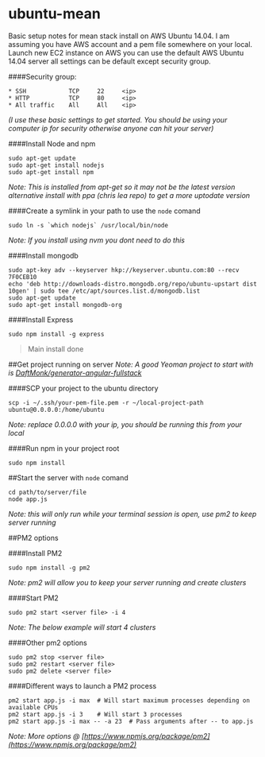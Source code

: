 ubuntu-mean
===========

Basic setup notes for mean stack install on AWS Ubuntu 14.04. I am assuming you have AWS account and a pem file somewhere on your local. Launch new EC2 instance on AWS you can use the default AWS Ubuntu 14.04 server all settings can be default except security group. 

####Security group:
```
* SSH            TCP     22     <ip>
* HTTP           TCP     80     <ip>
* All traffic    All     All    <ip>
``` 
*(I use these basic settings to get started. You should be using your computer ip for security otherwise anyone can hit your server)*

####Install Node and npm 
```
sudo apt-get update
sudo apt-get install nodejs
sudo apt-get install npm
```
*Note: This is installed from apt-get so it may not be the latest version alternative install with ppa (chris lea repo) to get a more uptodate version*

####Create a symlink in your path to use the `node` comand
```
sudo ln -s `which nodejs` /usr/local/bin/node
```
*Note: If you install using nvm you dont need to do this*

####Install mongodb
```
sudo apt-key adv --keyserver hkp://keyserver.ubuntu.com:80 --recv 7F0CEB10
echo 'deb http://downloads-distro.mongodb.org/repo/ubuntu-upstart dist 10gen' | sudo tee /etc/apt/sources.list.d/mongodb.list
sudo apt-get update
sudo apt-get install mongodb-org
```

####Install Express
```
sudo npm install -g express
```

>Main install done


##Get project running on server 
*Note: A good Yeoman project to start with is [DaftMonk/generator-angular-fullstack](https://github.com/DaftMonk/generator-angular-fullstack)*

####SCP your project to the ubuntu directory 
```
scp -i ~/.ssh/your-pem-file.pem -r ~/local-project-path ubuntu@0.0.0.0:/home/ubuntu
```
*Note: replace 0.0.0.0 with your ip, you should be running this from your local*

####Run npm in your project root 
```
sudo npm install
```

##Start the server with `node` comand 
```
cd path/to/server/file
node app.js
```
*Note: this will only run while your terminal session is open, use pm2 to keep server running*

##PM2 options

####Install PM2 
```
sudo npm install -g pm2
```
*Note: pm2 will allow you to keep your server running and create clusters*

####Start PM2 
```
sudo pm2 start <server file> -i 4
```
*Note: The below example will start 4 clusters*

####Other pm2 options
```
sudo pm2 stop <server file>
sudo pm2 restart <server file>
sudo pm2 delete <server file>
```

####Different ways to launch a PM2 process 
```
pm2 start app.js -i max  # Will start maximum processes depending on available CPUs
pm2 start app.js -i 3    # Will start 3 processes
pm2 start app.js -i max -- -a 23  # Pass arguments after -- to app.js
```
*Note: More options @ [https://www.npmjs.org/package/pm2](https://www.npmjs.org/package/pm2)*



